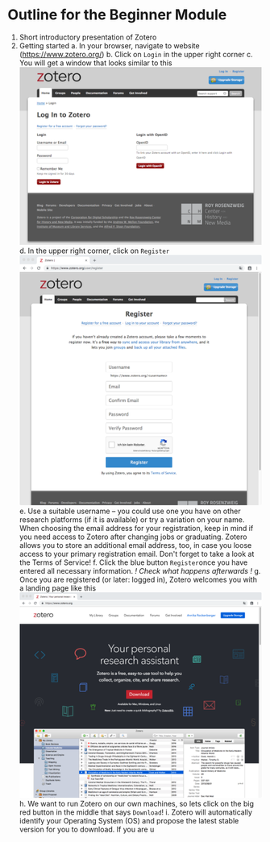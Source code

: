 # Outline for the Beginner Module

1. Short introductory presentation of Zotero
2. Getting started
a. In your browser, navigate to website (https://www.zotero.org/)
b. Click on `Login` in the upper right corner
c. You will get a window that looks similar to this![Zotero.org login page](/images/snapshot_zotero_login.png)
d. In the upper right corner, click on `Register`  
![Zotero.org registration form](/images/snapshot_zotero_register.png)
e. Use a suitable username – you could use one you have on other research platforms (if it is available) or try a variation on your name. When choosing the email address for your registration, keep in mind if you need access to Zotero after changing jobs or graduating. Zotero allows you to store an additional email address, too, in case you loose access to your primary registration email. Don't forget to take a look at the Terms of Service!
f. Click the blue button `Register`once you have entered all necessary information.
*! Check what happens afterwards !*
g. Once you are registered (or later: logged in), Zotero welcomes you with a landing page like this
![Zotero.org landing page](/images/snapshot_zotero_landingpage.png)
h. We want to run Zotero on our own machines, so lets click on the big red button in the middle that says `Download`!
i. Zotero will automatically identify your Operating System (OS) and propose the latest stable version for you to download. If you are u
  
  
<!--stackedit_data:
eyJoaXN0b3J5IjpbLTE1OTE2MzAyMywtMTkwOTUzNzYzNF19
-->